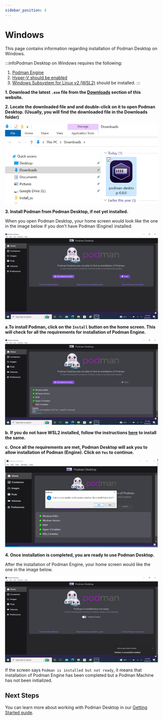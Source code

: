 ```yaml
---
sidebar_position: 4
---
```


# Windows

This page contains information regarding installation of Podman Desktop on Windows.

:::infoPodman Desktop on Windows requires the following:
1. [Podman Engine](https://docs.podman.io/en/latest/index.html)
2. [Hyper-V should be enabled](https://learn.microsoft.com/en-us/virtualization/hyper-v-on-windows/quick-start/enable-hyper-v)
3. [Windows Subsystem for Linux v2 (WSL2)](https://learn.microsoft.com/en-us/windows/wsl/install-manual) should be installed.
:::

**1. Download the latest `.exe` file from the [Downloads](/downloads/windows) section of this website.**

**2. Locate the downloaded file and and double-click on it to open Podman Desktop. (Usually, you will find the downloaded file in the Downloads folder)**

![img0](img/windows/open-podman-desktop.png)

**3. Install Podman from Podman Desktop, if not yet installed.**

When you open Podman Desktop, your home screen would look like the one in the image below if you don't have Podman (Engine) installed.

![img1](img/windows/homescreen.png)

**a.To install Podman, click on the `Install` button on the home screen. This will check for all the requirements for installation of Podman Engine.**

![img2](img/windows/prereq-wsl2.png)

**b. If you do not have WSL2 installed, follow the instructions [here](https://learn.microsoft.com/en-us/windows/wsl/install-manual) to install the same.**

**c. Once all the requirements are met, Podman Desktop will ask you to allow installation of Podman (Engine). Click on `Yes` to continue.**

![img3](img/windows/podman-install.png)

**4. Once installation is completed, you are ready to use Podman Desktop.**

After the installation of Podman Engine, your home screen would like the one in the image below.

![img4](img/windows/podman-desktop-ready.png)

If the screen says `Podman is installed but not ready`, it means that installation of Podman Engine has been completed but a Podman Machine has not been initialized. 

## Next Steps

You can learn more about working with Podman Desktop in our [Getting Started guide](/docs/getting-started/getting-started).